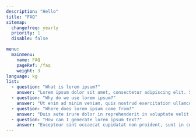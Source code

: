 ```yaml
---
description: "Hello"
title: "FAQ"
sitemap:
  changefreq: yearly
  priority: 1
  disable: false

menu:
  mainmenu:
    name: FAQ
    pageRef: /faq
    weight: 3
language: kg
list:
  - question: "What is lorem ipsum?"
    answer: "Lorem ipsum dolor sit amet, consectetur adipiscing elit. Sed do eiusmod tempor incididunt ut labore et dolore magna aliqua."
  - question: "Why do we use lorem ipsum?"
    answer: "Ut enim ad minim veniam, quis nostrud exercitation ullamco laboris nisi ut aliquip ex ea commodo consequat."
  - question: "Where does lorem ipsum come from?"
    answer: "Duis aute irure dolor in reprehenderit in voluptate velit esse cillum dolore eu fugiat nulla pariatur."
  - question: "How can I generate lorem ipsum text?"
    answer: "Excepteur sint occaecat cupidatat non proident, sunt in culpa qui officia deserunt mollit anim id est laborum."
---
```

